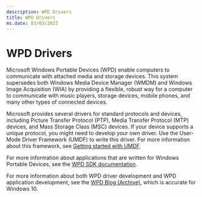 ```yaml
---
description: WPD Drivers
title: WPD Drivers
ms.date: 03/03/2023
---
```


# WPD Drivers

Microsoft Windows Portable Devices (WPD) enable computers to communicate with attached media and storage devices. This system supersedes both Windows Media Device Manager (WMDM) and Windows Image Acquisition (WIA) by providing a flexible, robust way for a computer to communicate with music players, storage devices, mobile phones, and many other types of connected devices.

Microsoft provides several drivers for standard protocols and devices, including Picture Transfer Protocol (PTP), Media Transfer Protocol (MTP) devices, and Mass Storage Class (MSC) devices. If your device supports a unique protocol, you might need to develop your own driver. Use the User-Mode Driver Framework (UMDF) to write this driver. For more information about this framework, see [Getting started with UMDF](../wdf/getting-started-with-umdf-version-2.md).

For more information about applications that are written for Windows Portable Devices, see the [WPD SDK documentation](/windows/win32/windows-portable-devices).

For more information about both WPD driver development and WPD application development, see the [WPD Blog (Archive)](/archive/blogs/wpdblog/), which is accurate for Windows 10.
